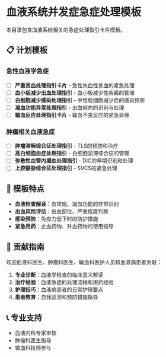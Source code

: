 # 血液系统并发症急症处理模板

本目录包含血液系统相关的急症处理指引卡片模板。

## 📋 计划模板

### 急性血液学急症
- [ ] **严重贫血处理指引卡片** - 急性失血性贫血的紧急处理
- [ ] **血小板减少出血处理指引** - 血小板减少性紫癜的管理
- [ ] **白细胞减少感染处理指引** - 中性粒细胞减少症的感染预防
- [ ] **凝血功能异常处理指引** - 出血倾向的识别与处理
- [ ] **输血反应处理指引卡片** - 输血不良反应的紧急处理

### 肿瘤相关血液急症
- [ ] **肿瘤溶解综合征处理指引** - TLS的预防和治疗
- [ ] **高白细胞血症处理指引** - 白细胞淤滞综合征的管理
- [ ] **弥散性血管内凝血处理指引** - DIC的早期识别和处理
- [ ] **上腔静脉综合征处理指引** - SVCS的紧急处理

## 🎯 模板特点

- **血液检查解读**：血常规、凝血功能的异常识别
- **出血风险评估**：出血部位、严重程度判断
- **感染预防**：免疫力低下时的防护措施
- **紧急用药**：止血药物、升血药物的使用指导

## 🤝 贡献指南

欢迎血液科医生、肿瘤科医生、输血科医护人员和血液病患者贡献：

1. **专业诊断**：血液学检查的临床意义解读
2. **治疗经验**：血液急症的处理流程和用药经验
3. **护理技巧**：血液病患者的日常护理要点
4. **患者教育**：自我监测和预防措施指导

## 📞 专业支持

- 血液内科专家审核
- 肿瘤科医生指导
- 输血科技师参与